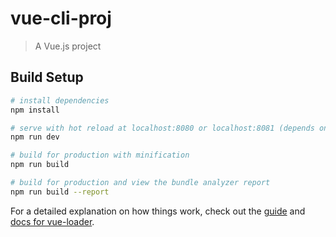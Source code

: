 # vue-cli-proj

> A Vue.js project

## Build Setup

``` bash
# install dependencies
npm install

# serve with hot reload at localhost:8080 or localhost:8081 (depends on your computer)
npm run dev

# build for production with minification
npm run build

# build for production and view the bundle analyzer report
npm run build --report
```

For a detailed explanation on how things work, check out the [guide](http://vuejs-templates.github.io/webpack/) and [docs for vue-loader](http://vuejs.github.io/vue-loader).
